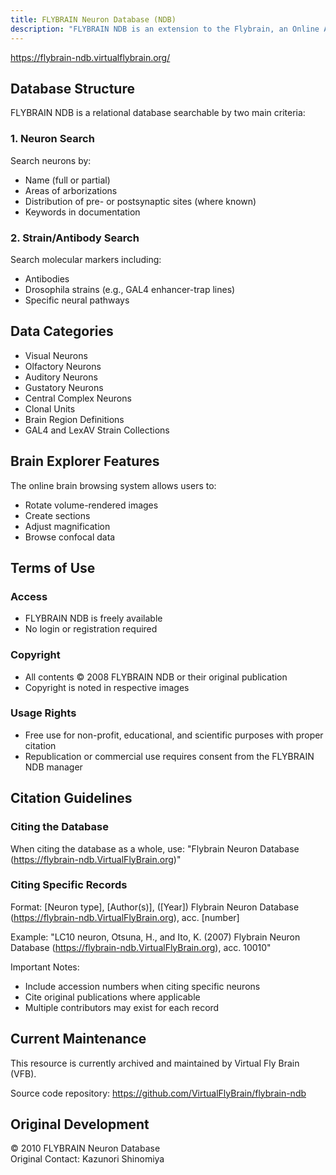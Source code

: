 ```yaml
---
title: FLYBRAIN Neuron Database (NDB)
description: "FLYBRAIN NDB is an extension to the Flybrain, an Online Atlas of the Drosophila Nervous System. It collected images and descriptions of single identified neurons in the Drosophila brain, providing morphological information of all fly brain neurons identified at the time."
---
```


https://flybrain-ndb.virtualflybrain.org/

## Database Structure

FLYBRAIN NDB is a relational database searchable by two main criteria:

### 1. Neuron Search
Search neurons by:
- Name (full or partial)
- Areas of arborizations
- Distribution of pre- or postsynaptic sites (where known)
- Keywords in documentation

### 2. Strain/Antibody Search
Search molecular markers including:
- Antibodies
- Drosophila strains (e.g., GAL4 enhancer-trap lines)
- Specific neural pathways

## Data Categories

- Visual Neurons
- Olfactory Neurons
- Auditory Neurons
- Gustatory Neurons
- Central Complex Neurons
- Clonal Units
- Brain Region Definitions
- GAL4 and LexAV Strain Collections

## Brain Explorer Features

The online brain browsing system allows users to:
- Rotate volume-rendered images
- Create sections
- Adjust magnification
- Browse confocal data

## Terms of Use

### Access
- FLYBRAIN NDB is freely available
- No login or registration required

### Copyright
- All contents © 2008 FLYBRAIN NDB or their original publication
- Copyright is noted in respective images

### Usage Rights
- Free use for non-profit, educational, and scientific purposes with proper citation
- Republication or commercial use requires consent from the FLYBRAIN NDB manager

## Citation Guidelines

### Citing the Database
When citing the database as a whole, use:
"Flybrain Neuron Database (https://flybrain-ndb.VirtualFlyBrain.org)"

### Citing Specific Records
Format: [Neuron type], [Author(s)], ([Year]) Flybrain Neuron Database (https://flybrain-ndb.VirtualFlyBrain.org), acc. [number]

Example:
"LC10 neuron, Otsuna, H., and Ito, K. (2007) Flybrain Neuron Database (https://flybrain-ndb.VirtualFlyBrain.org), acc. 10010"

Important Notes:
- Include accession numbers when citing specific neurons
- Cite original publications where applicable
- Multiple contributors may exist for each record

## Current Maintenance

This resource is currently archived and maintained by Virtual Fly Brain (VFB).

Source code repository: https://github.com/VirtualFlyBrain/flybrain-ndb 

## Original Development

© 2010 FLYBRAIN Neuron Database  
Original Contact: Kazunori Shinomiya
